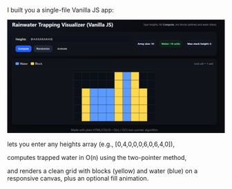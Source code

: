 I built you a single-file Vanilla JS app:

![Snapshot](img.png)

lets you enter any heights array (e.g., [0,4,0,0,0,6,0,6,4,0]),

computes trapped water in O(n) using the two-pointer method,

and renders a clean grid with blocks (yellow) and water (blue) on a responsive canvas, plus an optional fill animation.
